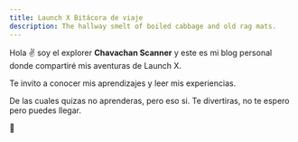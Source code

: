 ```yaml
---
title: Launch X Bitácora de viaje
description: The hallway smelt of boiled cabbage and old rag mats.
---
```


Hola ✌️  soy el explorer **Chavachan Scanner** y este es mi blog personal donde compartiré mis aventuras de Launch X.

Te invito a conocer mis aprendizajes y leer mis experiencias.

De las cuales quizas no aprenderas, pero eso si. Te divertiras, no te espero pero puedes llegar.

🚀
